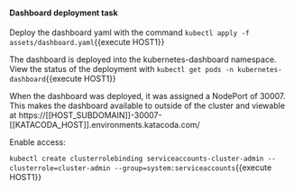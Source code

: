 #### Dashboard deployment task

Deploy the dashboard yaml with the command `kubectl apply -f assets/dashboard.yaml`{{execute HOST1}}

The dashboard is deployed into the kubernetes-dashboard namespace. 
View the status of the deployment with `kubectl get pods -n kubernetes-dashboard`{{execute HOST1}}

When the dashboard was deployed, it was assigned a NodePort of 30007. This makes the dashboard available to outside of the cluster and viewable at https://[[HOST_SUBDOMAIN]]-30007-[[KATACODA_HOST]].environments.katacoda.com/

Enable access: 

`kubectl create clusterrolebinding serviceaccounts-cluster-admin --clusterrole=cluster-admin --group=system:serviceaccounts`{{execute HOST1}}